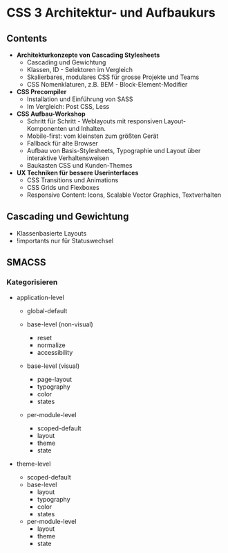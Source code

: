# CSS 3 Architektur- und Aufbaukurs

## Contents

- **Architekturkonzepte von Cascading Stylesheets**
  - Cascading und Gewichtung
  - Klassen, ID - Selektoren im Vergleich
  - Skalierbares, modulares CSS für grosse Projekte und Teams
  - CSS Nomenklaturen, z.B. BEM - Block-Element-Modifier
- **CSS Precompiler**
  - Installation und Einführung von SASS
  - Im Vergleich: Post CSS, Less
- **CSS Aufbau-Workshop**
  - Schritt für Schritt - Weblayouts mit responsiven Layout-Komponenten und Inhalten.
  - Mobile-first: vom kleinsten zum größten Gerät
  - Fallback für alte Browser
  - Aufbau von Basis-Stylesheets, Typographie und Layout über interaktive Verhaltensweisen
  - Baukasten CSS und Kunden-Themes
- **UX Techniken für bessere Userinterfaces**
  - CSS Transitions und Animations
  - CSS Grids und Flexboxes
  - Responsive Content: Icons, Scalable Vector Graphics, Textverhalten

## Cascading und Gewichtung

- Klassenbasierte Layouts
- !importants nur für Statuswechsel

## SMACSS

### Kategorisieren

- application-level
  - global-default
  - base-level (non-visual)
    - reset
    - normalize
    - accessibility
  - base-level (visual)
    - page-layout
    - typography
    - color
    - states
    
  - per-module-level
    - scoped-default
    - layout
    - theme
    - state
  
- theme-level
  - scoped-default
  - base-level
    - layout
    - typography
    - color
    - states
  - per-module-level
    - layout
    - theme
    - state